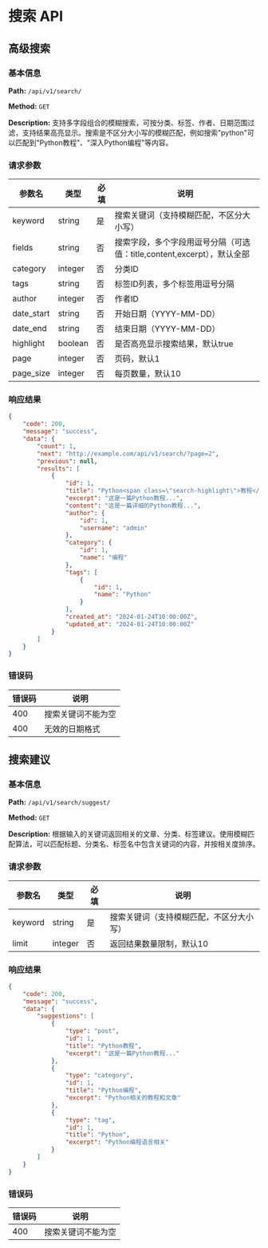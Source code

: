 # 搜索 API

## 高级搜索

### 基本信息

**Path:** `/api/v1/search/`

**Method:** `GET`

**Description:** 支持多字段组合的模糊搜索，可按分类、标签、作者、日期范围过滤，支持结果高亮显示。搜索是不区分大小写的模糊匹配，例如搜索"python"可以匹配到"Python教程"、"深入Python编程"等内容。

### 请求参数

| 参数名 | 类型 | 必填 | 说明 |
|-------|------|------|------|
| keyword | string | 是 | 搜索关键词（支持模糊匹配，不区分大小写） |
| fields | string | 否 | 搜索字段，多个字段用逗号分隔（可选值：title,content,excerpt），默认全部 |
| category | integer | 否 | 分类ID |
| tags | string | 否 | 标签ID列表，多个标签用逗号分隔 |
| author | integer | 否 | 作者ID |
| date_start | string | 否 | 开始日期（YYYY-MM-DD） |
| date_end | string | 否 | 结束日期（YYYY-MM-DD） |
| highlight | boolean | 否 | 是否高亮显示搜索结果，默认true |
| page | integer | 否 | 页码，默认1 |
| page_size | integer | 否 | 每页数量，默认10 |

### 响应结果

```json
{
    "code": 200,
    "message": "success",
    "data": {
        "count": 1,
        "next": "http://example.com/api/v1/search/?page=2",
        "previous": null,
        "results": [
            {
                "id": 1,
                "title": "Python<span class=\"search-highlight\">教程</span>",
                "excerpt": "这是一篇Python教程...",
                "content": "这是一篇详细的Python教程...",
                "author": {
                    "id": 1,
                    "username": "admin"
                },
                "category": {
                    "id": 1,
                    "name": "编程"
                },
                "tags": [
                    {
                        "id": 1,
                        "name": "Python"
                    }
                ],
                "created_at": "2024-01-24T10:00:00Z",
                "updated_at": "2024-01-24T10:00:00Z"
            }
        ]
    }
}
```

### 错误码

| 错误码 | 说明 |
|--------|------|
| 400 | 搜索关键词不能为空 |
| 400 | 无效的日期格式 |

## 搜索建议

### 基本信息

**Path:** `/api/v1/search/suggest/`

**Method:** `GET`

**Description:** 根据输入的关键词返回相关的文章、分类、标签建议。使用模糊匹配算法，可以匹配标题、分类名、标签名中包含关键词的内容，并按相关度排序。

### 请求参数

| 参数名 | 类型 | 必填 | 说明 |
|-------|------|------|------|
| keyword | string | 是 | 搜索关键词（支持模糊匹配，不区分大小写） |
| limit | integer | 否 | 返回结果数量限制，默认10 |

### 响应结果

```json
{
    "code": 200,
    "message": "success",
    "data": {
        "suggestions": [
            {
                "type": "post",
                "id": 1,
                "title": "Python教程",
                "excerpt": "这是一篇Python教程..."
            },
            {
                "type": "category",
                "id": 1,
                "title": "Python编程",
                "excerpt": "Python相关的教程和文章"
            },
            {
                "type": "tag",
                "id": 1,
                "title": "Python",
                "excerpt": "Python编程语言相关"
            }
        ]
    }
}
```

### 错误码

| 错误码 | 说明 |
|--------|------|
| 400 | 搜索关键词不能为空 | 
